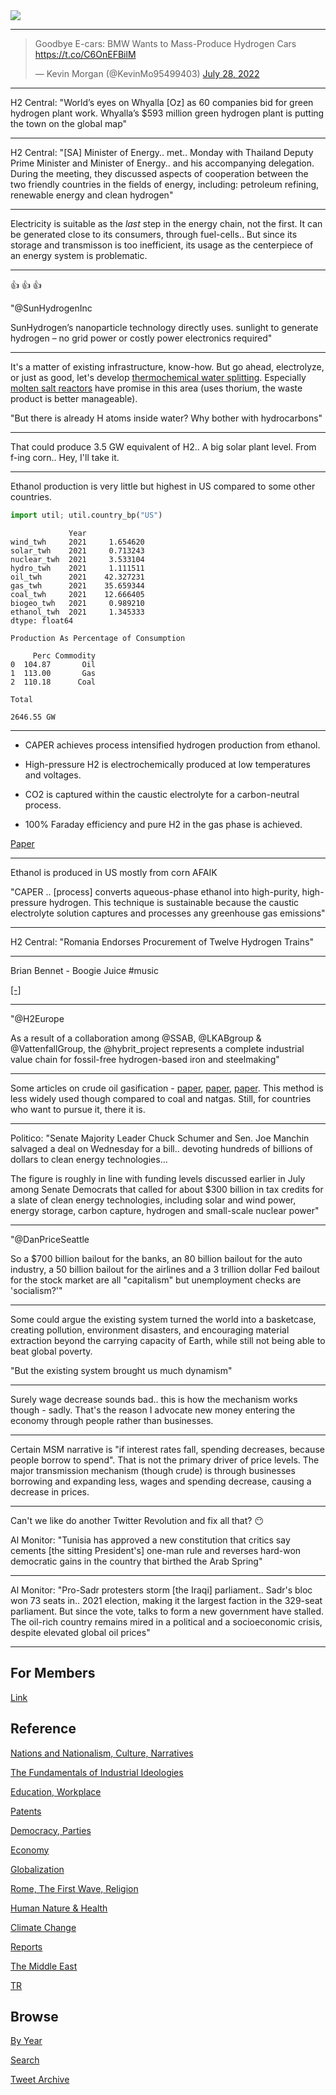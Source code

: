 <img src="https://drive.google.com/uc?export=view&id=1B2wf9R7AMH1d7Vw6e2mucLbIQ5NSjir7"/>

---

<blockquote class="twitter-tweet"><p lang="en" dir="ltr">Goodbye E-cars: BMW Wants to Mass-Produce Hydrogen Cars <a href="https://t.co/C6OnEFBilM">https://t.co/C6OnEFBilM</a></p>&mdash; Kevin Morgan (@KevinMo95499403) <a href="https://twitter.com/KevinMo95499403/status/1552561038775799809?ref_src=twsrc%5Etfw">July 28, 2022</a></blockquote> <script async src="https://platform.twitter.com/widgets.js" charset="utf-8"></script>

---

H2 Central: "World’s eyes on Whyalla [Oz] as 60 companies bid for
green hydrogen plant work. Whyalla’s $593 million green hydrogen plant
is putting the town on the global map"

---

H2 Central: "[SA] Minister of Energy..  met..  Monday with Thailand
Deputy Prime Minister and Minister of Energy..  and his accompanying
delegation. During the meeting, they discussed aspects of cooperation
between the two friendly countries in the fields of energy, including:
petroleum refining, renewable energy and clean hydrogen"

---

Electricity is suitable as the *last* step in the energy chain, not
the first. It can be generated close to its consumers, through
fuel-cells.. But since its storage and transmisson is too inefficient,
its usage as the centerpiece of an energy system is problematic. 

---

👍 👍 👍 

"@SunHydrogenInc

SunHydrogen’s nanoparticle technology directly uses. sunlight to
generate hydrogen – no grid power or costly power electronics
required"

---

It's a matter of existing infrastructure, know-how. But go ahead,
electrolyze, or just as good, let's develop [thermochemical water splitting](2022/02/h2-thermo-chemical.html).
Especially [molten salt reactors](2022/02/h2-thermo-chemical.html#thorium)
have promise in this area (uses thorium, the waste product is better manageable).

"But there is already H atoms inside water? Why bother with hydrocarbons"

---

That could produce 3.5 GW equivalent of H2.. A big solar plant
level. From f-ing corn.. Hey, I'll take it.

---

Ethanol production is very little but highest in US compared to
some other countries.

```python
import util; util.country_bp("US")
```

```text
             Year
wind_twh     2021     1.654620
solar_twh    2021     0.713243
nuclear_twh  2021     3.533104
hydro_twh    2021     1.111511
oil_twh      2021    42.327231
gas_twh      2021    35.659344
coal_twh     2021    12.666405
biogeo_twh   2021     0.989210
ethanol_twh  2021     1.345333
dtype: float64

Production As Percentage of Consumption

     Perc Commodity
0  104.87       Oil
1  113.00       Gas
2  110.18      Coal

Total

2646.55 GW
```

---

- CAPER achieves process intensified hydrogen production from ethanol.

- High-pressure H2 is electrochemically produced at low temperatures and voltages.

- CO2 is captured within the caustic electrolyte for a carbon-neutral process.

- 100% Faraday efficiency and pure H2 in the gas phase is achieved.

[Paper](https://www.sciencedirect.com/science/article/abs/pii/S0926860X22001703)

---

Ethanol is produced in US mostly from corn AFAIK

"CAPER .. [process] converts aqueous-phase ethanol into high-purity,
high-pressure hydrogen. This technique is sustainable because the
caustic electrolyte solution captures and processes any greenhouse gas
emissions"

---

H2 Central: "Romania Endorses Procurement of Twelve Hydrogen Trains"

---

Brian Bennet - Boogie Juice \#music

[[-]](https://youtu.be/V9HcjhfVKnU)

---

"@H2Europe

As a result of a collaboration among @SSAB, @LKABgroup &
@VattenfallGroup, the @hybrit_project represents a complete industrial
value chain for fossil-free hydrogen-based iron and steelmaking"

---

Some articles on crude oil gasification -
[paper](https://www.tandfonline.com/doi/abs/10.1080/10916466.2016.1255643),
[paper](https://www.researchgate.net/publication/328087957_Modeling_crude_oil_gasification),
[paper](https://www.researchgate.net/publication/320261146_Kinetic_modeling_of_crude_oil_gasification_for_hydrogen_production_with_in_situ_CO_2_capture).
This method is less widely used though compared to coal and natgas. Still,
for countries who want to pursue it, there it is. 

---

Politico: "Senate Majority Leader Chuck Schumer and Sen. Joe Manchin
salvaged a deal on Wednesday for a bill.. devoting hundreds of
billions of dollars to clean energy technologies...

The figure is roughly in line with funding levels discussed earlier in
July among Senate Democrats that called for about $300 billion in tax
credits for a slate of clean energy technologies, including solar and
wind power, energy storage, carbon capture, hydrogen and small-scale
nuclear power"

---

"@DanPriceSeattle

So a $700 billion bailout for the banks, an 80 billion bailout for the
auto industry, a 50 billion bailout for the airlines and a 3 trillion
dollar Fed bailout for the stock market are all "capitalism" but
unemployment checks are 'socialism?'"

---

Some could argue the existing system turned the world into a
basketcase, creating pollution, environment disasters, and encouraging
material extraction beyond the carrying capacity of Earth, while still
not being able to beat global poverty. 

"But the existing system brought us much dynamism"

---

Surely wage decrease sounds bad.. this is how the mechanism works
though - sadly.  That's the reason I advocate new money entering the
economy through people rather than businesses.

---

Certain MSM narrative is "if interest rates fall, spending decreases,
because people borrow to spend". That is not the primary driver of
price levels. The major transmission mechanism (though crude) is
through businesses borrowing and expanding less, wages and spending
decrease, causing a decrease in prices.

---

Can't we like do another Twitter Revolution and fix all that? 😶

Al Monitor: "Tunisia has approved a new constitution that critics say
cements [the sitting President's] one-man rule and reverses hard-won
democratic gains in the country that birthed the Arab Spring"

---

Al Monitor: "Pro-Sadr protesters storm [the Iraqi] parliament.. Sadr's
bloc won 73 seats in.. 2021 election, making it the largest faction in
the 329-seat parliament. But since the vote, talks to form a new
government have stalled. The oil-rich country remains mired in a
political and a socioeconomic crisis, despite elevated global oil
prices"

---

## For Members

[Link](https://thirdwave-members.herokuapp.com)

## Reference

[Nations and Nationalism, Culture, Narratives](2013/02/nations-and-nationalism.html)

[The Fundamentals of Industrial Ideologies](2011/04/fundamentals-of-industrial-ideologies.html)

[Education, Workplace](2017/09/education-workplace.html)

[Patents](2018/09/patents.html)

[Democracy, Parties](2016/11/democracy.html)

[Economy](2018/05/economy.html)

[Globalization](2018/09/globalization.html)

[Rome, The First Wave, Religion](2017/12/rome.html)

[Human Nature & Health](2020/07/human-nature.html)

[Climate Change](2018/12/climate.html)

[Reports](2019/05/reports.html)

[The Middle East](2019/07/middleeast.html)

[TR](../tr)

## Browse

[By Year](years.html)

[Search](search.html)

[Tweet Archive](tweets/index.html)
